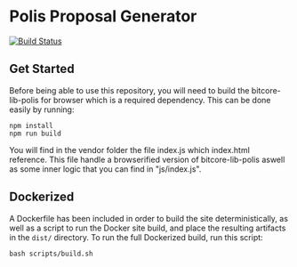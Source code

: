 # Polis Proposal Generator

[![Build Status](https://travis-ci.org/polispay/proposal-generator.svg?branch=master)](https://travis-ci.org/polispay/proposal-generator)

## Get Started

Before being able to use this repository, you will need to build the bitcore-lib-polis for browser which is a required dependency. This can be done easily by running:

```
npm install
npm run build
```

You will find in the vendor folder the file index.js which index.html reference. This file handle a browserified version of bitcore-lib-polis aswell as some inner logic that you can find in "js/index.js".

## Dockerized

A Dockerfile has been included in order to build the site deterministically, as well as a script to run the Docker site build, and place the resulting artifacts in the `dist/` directory. To run the full Dockerized build, run this script:

```
bash scripts/build.sh
```
